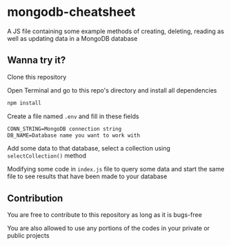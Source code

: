 # mongodb-cheatsheet

A JS file containing some example methods of creating, deleting, reading as well as updating data in a MongoDB database

## Wanna try it?

Clone this repository

Open Terminal and go to this repo's directory and install all dependencies

```bash
npm install
```

Create a file named `.env` and fill in these fields

```txt
CONN_STRING=MongoDB connection string
DB_NAME=Database name you want to work with
```

Add some data to that database, select a collection using `selectCollection()` method

Modifying some code in `index.js` file to query some data and start the same file to see results that have been made to your database

## Contribution

You are free to contribute to this repository as long as it is bugs-free

You are also allowed to use any portions of the codes in your private or public projects